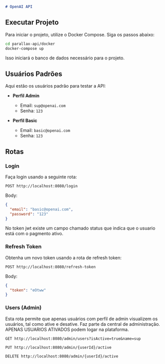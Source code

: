```markdown
# OpenAI API
```
## Executar Projeto

Para iniciar o projeto, utilize o Docker Compose. Siga os passos abaixo:

```bash
cd parallax-api/docker
docker-compose up
```

Isso iniciará o banco de dados necessário para o projeto.

## Usuários Padrões

Aqui estão os usuários padrão para testar a API:

- **Perfil Admin**
    - Email: `sup@openai.com`
    - Senha: `123`

- **Perfil Basic**
    - Email: `basic@openai.com`
    - Senha: `123`

## Rotas

### Login

Faça login usando a seguinte rota:

```
POST http://localhost:8080/login
```

Body:

```json
{
  "email": "basic@openai.com",
  "password": "123"
}
```

No token jwt existe um campo chamado status que indica que o usuario está com o pagmento ativo. 

### Refresh Token

Obtenha um novo token usando a rota de refresh token:

```
POST http://localhost:8080/refresh-token
```

Body:

```json
{
  "token": "eOtww"
}
```

### Users (Admin)

Esta rota permite que apenas usuários com perfil de admin visualizem os usuários, tal como ative e desative. Faz parte da central de administração. APENAS USUARIOS ATIVADOS podem logar na plataforma.

```
GET http://localhost:8080/admin/users?isActive=true&name=sup
```

```
PUT http://localhost:8080/admin/{userId}/active
```

```
DELETE http://localhost:8080/admin/{userId}/active
```




